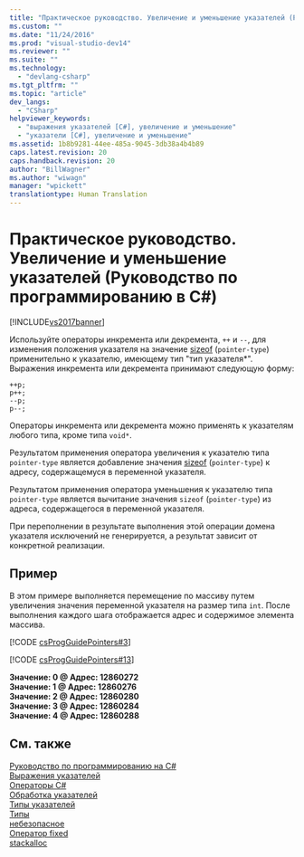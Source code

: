 ```yaml
---
title: "Практическое руководство. Увеличение и уменьшение указателей (Руководство по программированию в C#) | Microsoft Docs"
ms.custom: ""
ms.date: "11/24/2016"
ms.prod: "visual-studio-dev14"
ms.reviewer: ""
ms.suite: ""
ms.technology: 
  - "devlang-csharp"
ms.tgt_pltfrm: ""
ms.topic: "article"
dev_langs: 
  - "CSharp"
helpviewer_keywords: 
  - "выражения указателей [C#], увеличение и уменьшение"
  - "указатели [C#], увеличение и уменьшение"
ms.assetid: 1b8b9281-44ee-485a-9045-3db38a4b4b89
caps.latest.revision: 20
caps.handback.revision: 20
author: "BillWagner"
ms.author: "wiwagn"
manager: "wpickett"
translationtype: Human Translation
---
```

# Практическое руководство. Увеличение и уменьшение указателей (Руководство по программированию в C#)
[!INCLUDE[vs2017banner](../../../csharp/includes/vs2017banner.md)]

Используйте операторы инкремента или декремента, `++` и `--`, для изменения положения указателя на значение [sizeof](../../../csharp/language-reference/keywords/sizeof.md) \(`pointer-type`\) применительно к указателю, имеющему тип "тип указателя\*".  Выражения инкремента или декремента принимают следующую форму:  
  
```  
++p;  
p++;  
--p;  
p--;  
```  
  
 Операторы инкремента или декремента можно применять к указателям любого типа, кроме типа `void*`.  
  
 Результатом применения оператора увеличения к указателю типа `pointer-type` является добавление значения [sizeof](../../../csharp/language-reference/keywords/sizeof.md) \(`pointer-type`\) к адресу, содержащемуся в переменной указателя.  
  
 Результатом применения оператора уменьшения к указателю типа `pointer-type` является вычитание значения `sizeof` \(`pointer-type`\) из адреса, содержащегося в переменной указателя.  
  
 При переполнении в результате выполнения этой операции домена указателя исключений не генерируется, а результат зависит от конкретной реализации.  
  
## Пример  
 В этом примере выполняется перемещение по массиву путем увеличения значения переменной указателя на размер типа `int`.  После выполнения каждого шага отображается адрес и содержимое элемента массива.  
  
 [!CODE [csProgGuidePointers#3](../CodeSnippet/VS_Snippets_VBCSharp/csProgGuidePointers#3)]  
  
 [!CODE [csProgGuidePointers#13](../CodeSnippet/VS_Snippets_VBCSharp/csProgGuidePointers#13)]  
  
  **Значение: 0 @ Адрес: 12860272**  
**Значение: 1 @ Адрес: 12860276**  
**Значение: 2 @ Адрес: 12860280**  
**Значение: 3 @ Адрес: 12860284**  
**Значение: 4 @ Адрес: 12860288**   
## См. также  
 [Руководство по программированию на C\#](../../../csharp/programming-guide/index.md)   
 [Выражения указателей](../../../csharp/programming-guide/unsafe-code-pointers/pointer-expressions.md)   
 [Операторы C\#](../../../csharp/language-reference/operators/index.md)   
 [Обработка указателей](../../../csharp/programming-guide/unsafe-code-pointers/manipulating-pointers.md)   
 [Типы указателей](../../../csharp/programming-guide/unsafe-code-pointers/pointer-types.md)   
 [Типы](../../../csharp/language-reference/keywords/types.md)   
 [небезопасное](../../../csharp/language-reference/keywords/unsafe.md)   
 [Оператор fixed](../../../csharp/language-reference/keywords/fixed-statement.md)   
 [stackalloc](../../../csharp/language-reference/keywords/stackalloc.md)